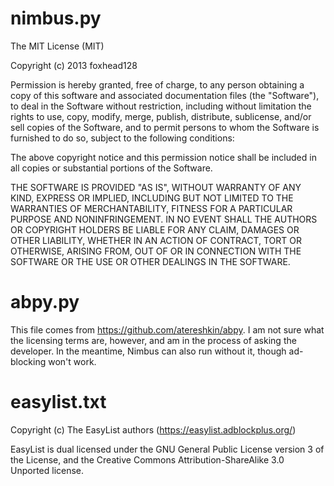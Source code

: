nimbus.py
================

The MIT License (MIT)

Copyright (c) 2013 foxhead128

Permission is hereby granted, free of charge, to any person obtaining a copy of
this software and associated documentation files (the "Software"), to deal in
the Software without restriction, including without limitation the rights to
use, copy, modify, merge, publish, distribute, sublicense, and/or sell copies of
the Software, and to permit persons to whom the Software is furnished to do so,
subject to the following conditions:

The above copyright notice and this permission notice shall be included in all
copies or substantial portions of the Software.

THE SOFTWARE IS PROVIDED "AS IS", WITHOUT WARRANTY OF ANY KIND, EXPRESS OR
IMPLIED, INCLUDING BUT NOT LIMITED TO THE WARRANTIES OF MERCHANTABILITY, FITNESS
FOR A PARTICULAR PURPOSE AND NONINFRINGEMENT. IN NO EVENT SHALL THE AUTHORS OR
COPYRIGHT HOLDERS BE LIABLE FOR ANY CLAIM, DAMAGES OR OTHER LIABILITY, WHETHER
IN AN ACTION OF CONTRACT, TORT OR OTHERWISE, ARISING FROM, OUT OF OR IN
CONNECTION WITH THE SOFTWARE OR THE USE OR OTHER DEALINGS IN THE SOFTWARE.

abpy.py
================

This file comes from https://github.com/atereshkin/abpy. I am not sure what the
licensing terms are, however, and am in the process of asking the developer.
In the meantime, Nimbus can also run without it, though ad-blocking won't work.

easylist.txt
================

Copyright (c) The EasyList authors (https://easylist.adblockplus.org/)

EasyList is dual licensed under the GNU General Public License version 3 of the
License, and the Creative Commons Attribution-ShareAlike 3.0 Unported license.
